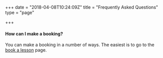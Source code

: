 +++
date = "2018-04-08T10:24:09Z"
title = "Frequently Asked Questions"
type = "page"

+++

#### How can I make a booking?

You can make a booking in a number of ways. The easiest is to go to the [book a lesson](/book) page.